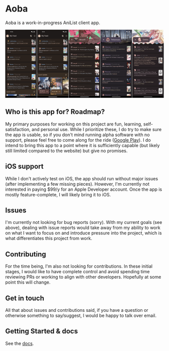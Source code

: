 # Aoba

Aoba is a work-in-progress AniList client app.

![screenshots](.github/graphics/readme_screenshots.png)

## Who is this app for? Roadmap?

My primary purposes for working on this project are fun, learning, self-satisfaction, and personal use. While I prioritize these, I do try to make sure the app is usable, so if you don't mind running alpha software with no support, please feel free to come along for the ride ([Google Play](https://play.google.com/store/apps/details?id=dev.ihsan.aoba)). I do intend to bring this app to a point where it is sufficiently capable (but likely still limited compared to the website) but give no promises.

## iOS support

While I don't actively test on iOS, the app should run without major issues (after implementing a few missing pieces). However, I'm currently not interested in paying $99/y for an Apple Developer account. Once the app is mostly feature-complete, I will likely bring it to iOS.

## Issues

I'm currently not looking for bug reports (sorry). With my current goals (see above), dealing with issue reports would take away from my ability to work on what I want to focus on and introduce pressure into the project, which is what differentiates this project from work.

## Contributing

For the time being, I'm also not looking for contributions. In these initial stages, I would like to have complete control and avoid spending time reviewing PRs or working to align with other developers. Hopefully at some point this will change.

## Get in touch

All that about issues and contributions said, if you have a question or otherwise something to say/suggest, I would be happy to talk over email.

## Getting Started & docs

See the [docs](docs).
